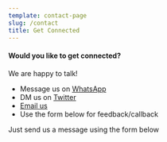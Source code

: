 ```yaml
---
template: contact-page
slug: /contact
title: Get Connected
---
```

#### Would you like to get connected?

We are happy to talk!

* Message us on [WhatsApp](https://wa.me/+353894899178)
* DM us on [Twitter](https://mobile.twitter.com/icpfi)
* <a href="mailto:icpfmail@gmail.com">Email us </a>
* Use the form below for feedback/callback

Just send us a message using the form below